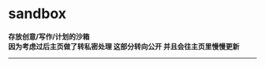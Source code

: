 # sandbox
<b>存放创意/写作/计划的沙箱</b><br>
<b>因为考虑过后主页做了转私密处理 这部分转向公开 并且会往主页里慢慢更新</b>

----------------------------------------------------------- 
